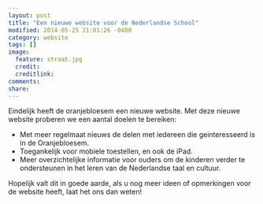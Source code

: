 ```yaml
---
layout: post
title: "Een nieuwe website voor de Nederlandse School"
modified: 2014-05-25 21:01:26 -0400
category: website
tags: []
image:
  feature: straat.jpg
  credit: 
  creditlink: 
comments: 
share: 
---
```


Eindelijk heeft de oranjebloesem een nieuwe website. Met deze nieuwe website proberen we een aantal doelen te bereiken:

* Met meer regelmaat nieuws de delen met iedereen die geinteresseerd is in de Oranjebloesem.
* Toegankelijk voor mobiele toestellen, en ook de iPad.
* Meer overzichtelijke informatie voor ouders om de kinderen verder te ondersteunen in het leren van de Nederlandse taal en cultuur.

Hopelijk valt dit in goede aarde, als u nog meer ideen of opmerkingen voor de website heeft, laat het ons dan weten!
